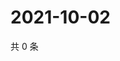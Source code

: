 # 2021-10-02

共 0 条

<!-- BEGIN -->
<!-- 最后更新时间 Sat Oct 02 2021 08:50:05 GMT+0800 (China Standard Time) -->

<!-- END -->
